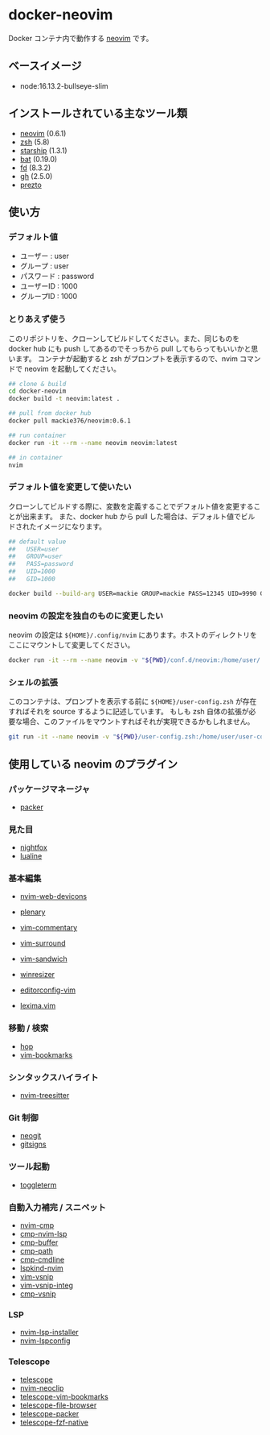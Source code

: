 # docker-neovim

Docker コンテナ内で動作する [neovim](https://neovim.io) です。

## ベースイメージ

- node:16.13.2-bullseye-slim

## インストールされている主なツール類

- [neovim](https://neovim.io) (0.6.1)
- [zsh](https://www.zsh.org) (5.8)
- [starship](https://starship.rs) (1.3.1)
- [bat](https://github.com/sharkdp/bat) (0.19.0)
- [fd](https://github.com/sharkdp/fd) (8.3.2)
- [gh](https://github.com/cli/cli) (2.5.0)
- [prezto](https://github.com/sorin-ionescu/prezto)

## 使い方

### デフォルト値

- ユーザー : user
- グループ : user
- パスワード : password
- ユーザーID : 1000
- グループID : 1000

### とりあえず使う

このリポジトリを、クローンしてビルドしてください。また、同じものを docker hub にも push してあるのでそっちから pull してもらってもいいかと思います。
コンテナが起動すると zsh がプロンプトを表示するので、nvim コマンドで neovim を起動してください。

```sh
## clone & build
cd docker-neovim
docker build -t neovim:latest .

## pull from docker hub
docker pull mackie376/neovim:0.6.1

## run container
docker run -it --rm --name neovim neovim:latest

## in container
nvim
```

### デフォルト値を変更して使いたい

クローンしてビルドする際に、変数を定義することでデフォルト値を変更することが出来ます。
また、docker hub から pull した場合は、デフォルト値でビルドされたイメージになります。

```sh
## default value
##   USER=user
##   GROUP=user
##   PASS=password
##   UID=1000
##   GID=1000

docker build --build-arg USER=mackie GROUP=mackie PASS=12345 UID=9990 GID=990 -t neovim:0.6.1
```

### neovim の設定を独自のものに変更したい

neovim の設定は ```${HOME}/.config/nvim``` にあります。ホストのディレクトリをここにマウントして変更してください。

```sh
docker run -it --rm --name neovim -v "${PWD}/conf.d/neovim:/home/user/.config/nvim" neovim:0.6.1
```

### シェルの拡張

このコンテナは、プロンプトを表示する前に ```${HOME}/user-config.zsh``` が存在すればそれを source するように記述しています。
もしも zsh 自体の拡張が必要な場合、このファイルをマウントすればそれが実現できるかもしれません。

```sh
git run -it --name neovim -v "${PWD}/user-config.zsh:/home/user/user-config.zsh" neovim:0.6.1
```

## 使用している neovim のプラグイン

### パッケージマネージャ

- [packer](https://github.com/wbthomason/packer.nvim)

### 見た目

- [nightfox](https://github.com/EdenEast/nightfox.nvim)
- [lualine](https://github.com/nvim-lualine/lualine.nvim)

### 基本編集

- [nvim-web-devicons](https://github.com/nvim-telescope/telescope.nvim)
- [plenary](https://github.com/nvim-telescope/telescope.nvim)

- [vim-commentary](https://github.com/tpope/vim-commentary)
- [vim-surround](https://github.com/tpope/vim-surround)
- [vim-sandwich](https://github.com/machakann/vim-sandwich)
- [winresizer](https://github.com/simeji/winresizer)
- [editorconfig-vim](https://github.com/editorconfig/editorconfig-vim)
- [lexima.vim](https://github.com/cohama/lexima.vim)

### 移動 / 検索

- [hop](https://github.com/phaazon/hop.nvim)
- [vim-bookmarks](https://github.com/MattesGroeger/vim-bookmarks)

### シンタックスハイライト

- [nvim-treesitter](https://github.com/nvim-treesitter/nvim-treesitter)

### Git 制御

- [neogit](https://github.com/TimUntersberger/neogit)
- [gitsigns](https://github.com/lewis6991/gitsigns.nvim)

### ツール起動

- [toggleterm](https://github.com/akinsho/toggleterm.nvim)

### 自動入力補完 / スニペット

- [nvim-cmp](https://github.com/hrsh7th/nvim-cmp)
- [cmp-nvim-lsp](https://github.com/hrsh7th/cmp-nvim-lsp)
- [cmp-buffer](https://github.com/hrsh7th/cmp-buffer)
- [cmp-path](https:/github.com/hrsh7th/cmp-path)
- [cmp-cmdline](https://github.com/hrsh7th/cmp-cmdline)
- [lspkind-nvim](https://github.com/onsails/lspkind-nvim)
- [vim-vsnip](https://github.com/hrsh7th/vim-vsnip)
- [vim-vsnip-integ](https://github.com/hrsh7th/vim-vsnip-integ)
- [cmp-vsnip](https://github.com/hrsh7th/cmp-vsnip)

### LSP

- [nvim-lsp-installer](https://github.com/williamboman/nvim-lsp-installer)
- [nvim-lspconfig](https://github.com/neovim/nvim-lspconfig)

### Telescope

- [telescope](https://github.com/nvim-telescope/telescope.nvim)
- [nvim-neoclip](https://github.com/AckslD/nvim-neoclip.lua)
- [telescope-vim-bookmarks](https://github.com/tom-anders/telescope-vim-bookmarks)
- [telescope-file-browser](https://github.com/nvim-telescope/telescope-file-browser.nvim)
- [telescope-packer](https://github.com/nvim-telescope/telescope-packer.nvim)
- [telescope-fzf-native](https://github.com/nvim-telescope/telescope-file-browser.nvim)
